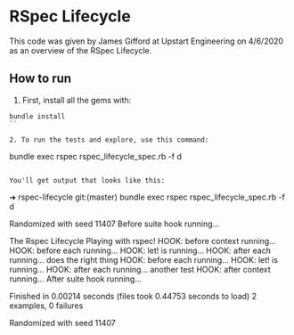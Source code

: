 # RSpec Lifecycle

This code was given by James Gifford at Upstart Engineering on 4/6/2020 as an
overview of the RSpec Lifecycle.

## How to run

1. First, install all the gems with:

```
bundle install
``

2. To run the tests and explore, use this command:

```
bundle exec rspec rspec_lifecycle_spec.rb -f d

```

You'll get output that looks like this:

```
➜  rspec-lifecycle git:(master) bundle exec rspec rspec_lifecycle_spec.rb -f d

Randomized with seed 11407
Before suite hook running...

The Rspec Lifecycle
  Playing with rspec!
HOOK: before context running...
HOOK: before each running...
HOOK: let! is running...
HOOK: after each running...
    does the right thing
HOOK: before each running...
HOOK: let! is running...
HOOK: after each running...
    another test
HOOK: after context running...
After suite hook running...

Finished in 0.00214 seconds (files took 0.44753 seconds to load)
2 examples, 0 failures

Randomized with seed 11407
```
